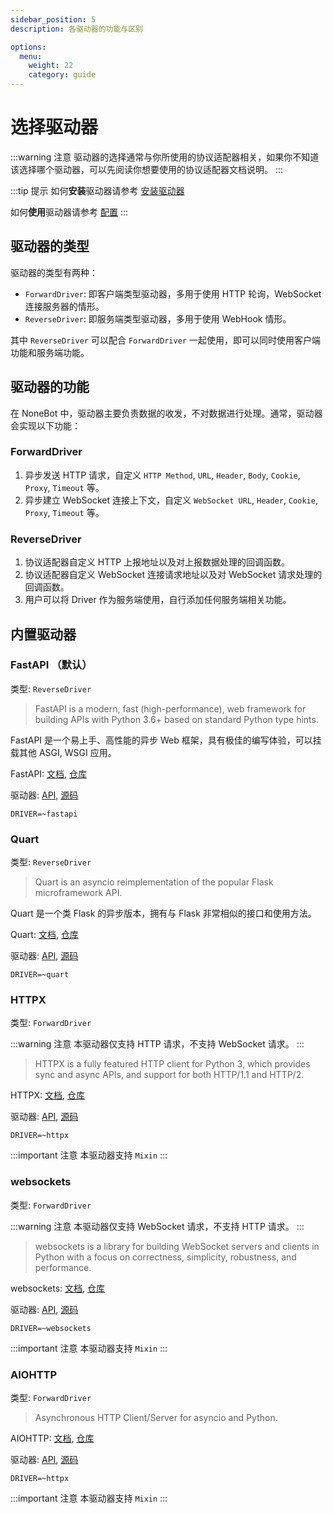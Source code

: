 ```yaml
---
sidebar_position: 5
description: 各驱动器的功能与区别

options:
  menu:
    weight: 22
    category: guide
---
```


# 选择驱动器

:::warning 注意
驱动器的选择通常与你所使用的协议适配器相关，如果你不知道该选择哪个驱动器，可以先阅读你想要使用的协议适配器文档说明。
:::

:::tip 提示
如何**安装**驱动器请参考 [安装驱动器](../start/install-driver.md)

如何**使用**驱动器请参考 [配置](./configuration.md#driver)
:::

## 驱动器的类型

驱动器的类型有两种：

- `ForwardDriver`: 即客户端类型驱动器，多用于使用 HTTP 轮询，WebSocket 连接服务器的情形。
- `ReverseDriver`: 即服务端类型驱动器，多用于使用 WebHook 情形。

其中 `ReverseDriver` 可以配合 `ForwardDriver` 一起使用，即可以同时使用客户端功能和服务端功能。

## 驱动器的功能

在 NoneBot 中，驱动器主要负责数据的收发，不对数据进行处理。通常，驱动器会实现以下功能：

### ForwardDriver

1. 异步发送 HTTP 请求，自定义 `HTTP Method`, `URL`, `Header`, `Body`, `Cookie`, `Proxy`, `Timeout` 等。
2. 异步建立 WebSocket 连接上下文，自定义 `WebSocket URL`, `Header`, `Cookie`, `Proxy`, `Timeout` 等。

### ReverseDriver

1. 协议适配器自定义 HTTP 上报地址以及对上报数据处理的回调函数。
2. 协议适配器自定义 WebSocket 连接请求地址以及对 WebSocket 请求处理的回调函数。
3. 用户可以将 Driver 作为服务端使用，自行添加任何服务端相关功能。

## 内置驱动器

### FastAPI （默认）

类型: `ReverseDriver`

> FastAPI is a modern, fast (high-performance), web framework for building APIs with Python 3.6+ based on standard Python type hints.

FastAPI 是一个易上手、高性能的异步 Web 框架，具有极佳的编写体验，可以挂载其他 ASGI, WSGI 应用。

FastAPI: [文档](https://fastapi.tiangolo.com/), [仓库](https://github.com/tiangolo/fastapi)

驱动器: [API](../api/drivers/fastapi.md), [源码](https://github.com/nonebot/nonebot2/blob/master/nonebot/drivers/fastapi.py)

```env
DRIVER=~fastapi
```

<!-- TODO: 配置项 -->

### Quart

类型: `ReverseDriver`

> Quart is an asyncio reimplementation of the popular Flask microframework API.

Quart 是一个类 Flask 的异步版本，拥有与 Flask 非常相似的接口和使用方法。

Quart: [文档](https://pgjones.gitlab.io/quart/), [仓库](https://gitlab.com/pgjones/quart)

驱动器: [API](../api/drivers/quart.md), [源码](https://github.com/nonebot/nonebot2/blob/master/nonebot/drivers/quart.py)

```env
DRIVER=~quart
```

### HTTPX

类型: `ForwardDriver`

:::warning 注意
本驱动器仅支持 HTTP 请求，不支持 WebSocket 请求。
:::

> HTTPX is a fully featured HTTP client for Python 3, which provides sync and async APIs, and support for both HTTP/1.1 and HTTP/2.

HTTPX: [文档](https://www.python-httpx.org/), [仓库](https://github.com/encode/httpx/)

驱动器: [API](../api/drivers/httpx.md), [源码](https://github.com/nonebot/nonebot2/blob/master/nonebot/drivers/httpx.py)

```env
DRIVER=~httpx
```

:::important 注意
本驱动器支持 `Mixin`
:::

### websockets

类型: `ForwardDriver`

:::warning 注意
本驱动器仅支持 WebSocket 请求，不支持 HTTP 请求。
:::

> websockets is a library for building WebSocket servers and clients in Python with a focus on correctness, simplicity, robustness, and performance.

websockets: [文档](https://websockets.readthedocs.io/en/stable/), [仓库](https://github.com/aaugustin/websockets)

驱动器: [API](../api/drivers/websockets.md), [源码](https://github.com/nonebot/nonebot2/blob/master/nonebot/drivers/websockets.py)

```env
DRIVER=~websockets
```

:::important 注意
本驱动器支持 `Mixin`
:::

### AIOHTTP

类型: `ForwardDriver`

> Asynchronous HTTP Client/Server for asyncio and Python.

AIOHTTP: [文档](https://docs.aiohttp.org/en/stable/), [仓库](https://github.com/aio-libs/aiohttp)

驱动器: [API](../api/drivers/aiohttp.md), [源码](https://github.com/nonebot/nonebot2/blob/master/nonebot/drivers/aiohttp.py)

```env
DRIVER=~httpx
```

:::important 注意
本驱动器支持 `Mixin`
:::
